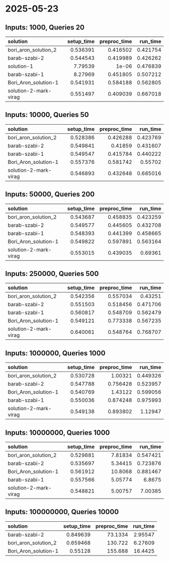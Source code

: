 # 2025-05-23

## Inputs: 1000, Queries 20

| solution              |   setup_time |   preproc_time |   run_time |
|:----------------------|-------------:|---------------:|-----------:|
| bori_aron_solution_2  |     0.536391 |       0.416502 |   0.421754 |
| barab-szabi-2         |     0.544543 |       0.419989 |   0.426262 |
| solution-1            |     7.79539  |       1e-06    |   0.476839 |
| barab-szabi-1         |     8.27969  |       0.451805 |   0.507212 |
| Bori_Aron_solution-1  |     0.541931 |       0.584188 |   0.562805 |
| solution-2-mark-virag |     0.551497 |       0.409039 |   0.667018 |

## Inputs: 10000, Queries 50

| solution              |   setup_time |   preproc_time |   run_time |
|:----------------------|-------------:|---------------:|-----------:|
| bori_aron_solution_2  |     0.528386 |       0.426288 |   0.423769 |
| barab-szabi-2         |     0.549841 |       0.41859  |   0.431607 |
| barab-szabi-1         |     0.549547 |       0.415784 |   0.440222 |
| Bori_Aron_solution-1  |     0.557376 |       0.581742 |   0.55702  |
| solution-2-mark-virag |     0.546893 |       0.432648 |   0.685016 |

## Inputs: 50000, Queries 200

| solution              |   setup_time |   preproc_time |   run_time |
|:----------------------|-------------:|---------------:|-----------:|
| bori_aron_solution_2  |     0.543687 |       0.458835 |   0.423259 |
| barab-szabi-2         |     0.549577 |       0.445605 |   0.432708 |
| barab-szabi-1         |     0.548393 |       0.441399 |   0.458665 |
| Bori_Aron_solution-1  |     0.549822 |       0.597891 |   0.563164 |
| solution-2-mark-virag |     0.553015 |       0.439035 |   0.69361  |

## Inputs: 250000, Queries 500

| solution              |   setup_time |   preproc_time |   run_time |
|:----------------------|-------------:|---------------:|-----------:|
| bori_aron_solution_2  |     0.542356 |       0.557034 |   0.43251  |
| barab-szabi-2         |     0.551503 |       0.518456 |   0.471706 |
| barab-szabi-1         |     0.560817 |       0.548709 |   0.562479 |
| Bori_Aron_solution-1  |     0.549121 |       0.773338 |   0.567235 |
| solution-2-mark-virag |     0.640061 |       0.548764 |   0.768707 |

## Inputs: 1000000, Queries 1000

| solution              |   setup_time |   preproc_time |   run_time |
|:----------------------|-------------:|---------------:|-----------:|
| bori_aron_solution_2  |     0.530728 |       1.00321  |   0.449326 |
| barab-szabi-2         |     0.547788 |       0.756428 |   0.523957 |
| Bori_Aron_solution-1  |     0.540769 |       1.43122  |   0.599056 |
| barab-szabi-1         |     0.550036 |       0.874248 |   0.975993 |
| solution-2-mark-virag |     0.549138 |       0.893802 |   1.12947  |

## Inputs: 10000000, Queries 1000

| solution              |   setup_time |   preproc_time |   run_time |
|:----------------------|-------------:|---------------:|-----------:|
| bori_aron_solution_2  |     0.529881 |        7.81834 |   0.547421 |
| barab-szabi-2         |     0.535697 |        5.34415 |   0.723876 |
| Bori_Aron_solution-1  |     0.561912 |       10.8068  |   0.881467 |
| barab-szabi-1         |     0.557566 |        5.05774 |   6.8675   |
| solution-2-mark-virag |     0.548821 |        5.00757 |   7.00385  |

## Inputs: 100000000, Queries 10000

| solution             |   setup_time |   preproc_time |   run_time |
|:---------------------|-------------:|---------------:|-----------:|
| barab-szabi-2        |     0.849639 |        73.1334 |    2.95547 |
| bori_aron_solution_2 |     0.659468 |       130.722  |    6.27609 |
| Bori_Aron_solution-1 |     0.55128  |       155.688  |   16.4425  |
